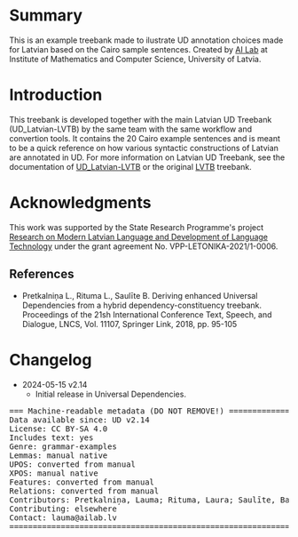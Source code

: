 # Summary

This is an example treebank made to ilustrate UD annotation choices made for Latvian based on the Cairo sample sentences. Created by [AI Lab](http://ailab.lv) at Institute of Mathematics and Computer Science, University of Latvia.


# Introduction

This treebank is developed together with the main Latvian UD Treebank (UD_Latvian-LVTB) by the same team with the same workflow and convertion tools. It contains the 20 Cairo example sentences and is meant to be a quick reference on how various syntactic constructions of Latvian are annotated in UD. For more information on Latvian UD Treebank, see the documentation of [UD_Latvian-LVTB](https://github.com/UniversalDependencies/UD_Latvian-LVTB) or the original [LVTB](http://sintakse.korpuss.lv) treebank.


# Acknowledgments

This work was supported by the State Research Programme's project [Research on Modern Latvian Language and Development of Language Technology](http://www.digitalhumanities.lv/projects/vpp-late/) under the grant agreement No. VPP-LETONIKA-2021/1-0006.


## References

* Pretkalniņa L., Rituma L., Saulīte B. Deriving enhanced Universal Dependencies from a hybrid dependency-constituency treebank. Proceedings of the 21sh International Conference Text, Speech, and Dialogue, LNCS, Vol. 11107, Springer Link, 2018, pp. 95-105


# Changelog

* 2024-05-15 v2.14
  * Initial release in Universal Dependencies.


<pre>
=== Machine-readable metadata (DO NOT REMOVE!) ================================
Data available since: UD v2.14
License: CC BY-SA 4.0
Includes text: yes
Genre: grammar-examples
Lemmas: manual native
UPOS: converted from manual
XPOS: manual native
Features: converted from manual
Relations: converted from manual
Contributors: Pretkalniņa, Lauma; Rituma, Laura; Saulīte, Baiba; Nešpore-Bērzkalne, Gunta
Contributing: elsewhere
Contact: lauma@ailab.lv
===============================================================================
</pre>
